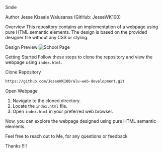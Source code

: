 Smile

Author
Jesse Kisaale Walusansa (GitHub: JesseWK100)

Overview
This repository contains an implementation of a webpage using pure HTML semantic elements. The design is based on the provided designer file without any CSS or styling.

Design Preview
![School Page](https://user-images.githubusercontent.com/67793634/192224177-3a136d6d-9c94-426a-8bda-370f44123684.png)

Getting Started
Follow these steps to clone the repository and view the webpage using `index.html`.

Clone Repository
```bash
https://github.com/JesseWK100/alu-web-development.git
```

Open Webpage
1. Navigate to the cloned directory.
2. Locate the `index.html` file.
3. Open `index.html` in your preferred web browser.

Now, you can explore the webpage designed using pure HTML semantic elements.

Feel free to reach out to Me, for any questions or feedback

Thanks !!!!
